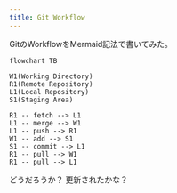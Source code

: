 ```yaml
---
title: Git Workflow
---
```


GitのWorkflowをMermaid記法で書いてみた。

```mermaid
flowchart TB

W1(Working Directory)
R1(Remote Repository)
L1(Local Repository)
S1(Staging Area)

R1 -- fetch --> L1
L1 -- merge --> W1
L1 -- push --> R1
W1 -- add --> S1
S1 -- commit --> L1
R1 -- pull --> W1
R1 -- pull --> L1
```

どうだろうか？
更新されたかな？
